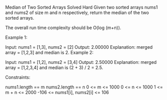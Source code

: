 Median of Two Sorted Arrays Solved Hard
Given two sorted arrays nums1 and nums2 of size m and n respectively, return the median of the two sorted arrays.

The overall run time complexity should be O(log (m+n)).

Example 1:

Input: nums1 = [1,3], nums2 = [2] Output: 2.00000 Explanation: merged array = [1,2,3] and median is 2. Example 2:

Input: nums1 = [1,2], nums2 = [3,4] Output: 2.50000 Explanation: merged array = [1,2,3,4] and median is (2 + 3) / 2 = 2.5.

Constraints:

nums1.length == m nums2.length == n 0 <= m <= 1000 0 <= n <= 1000 1 <= m + n <= 2000 -106 <= nums1[i], nums2[i] <= 106
